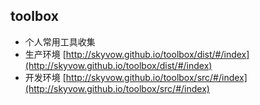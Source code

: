 ## toolbox
* 个人常用工具收集
* 生产环境 [http://skyvow.github.io/toolbox/dist/#/index](http://skyvow.github.io/toolbox/dist/#/index)
* 开发环境 [http://skyvow.github.io/toolbox/src/#/index](http://skyvow.github.io/toolbox/src/#/index)